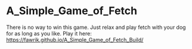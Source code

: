 # A_Simple_Game_of_Fetch
There is no way to win this game. Just relax and play fetch with your dog for as long as you like.
Play it here: https://fawrik.github.io/A_Simple_Game_of_Fetch_Build/
